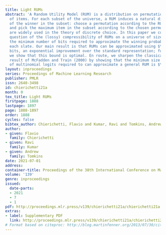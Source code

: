 ```yaml
---
title: Light RUMs
abstract: 'A Random Utility Model (RUM) is a distribution on permutations over a universe
  of items. For each subset of the universe, a RUM induces a natural distribution
  of the winner in the subset: choose a permutation according to the RUM distribution
  and pick the maximum item in the subset according to the chosen permutation. RUMs
  are widely used in the theory of discrete choice. In this paper we consider the
  question of the (lossy) compressibility of RUMs on a universe of size $n$, i.e.,
  the minimum number of bits required to approximate the winning probabilities of
  each slate. Our main result is that RUMs can be approximated using $\tilde{O}(n^2)$
  bits, an exponential improvement over the standard representation; furthermore,
  we show that this bound is optimal. En route, we sharpen the classical existential
  result of McFadden and Train (2000) by showing that the minimum size of a mixture
  of multinomial logits required to can approximate a general RUM is $\tilde{\Theta}(n)$.'
layout: inproceedings
series: Proceedings of Machine Learning Research
publisher: PMLR
issn: 2640-3498
id: chierichetti21a
month: 0
tex_title: Light RUMs
firstpage: 1888
lastpage: 1897
page: 1888-1897
order: 1888
cycles: false
bibtex_author: Chierichetti, Flavio and Kumar, Ravi and Tomkins, Andrew
author:
- given: Flavio
  family: Chierichetti
- given: Ravi
  family: Kumar
- given: Andrew
  family: Tomkins
date: 2021-07-01
address:
container-title: Proceedings of the 38th International Conference on Machine Learning
volume: '139'
genre: inproceedings
issued:
  date-parts:
  - 2021
  - 7
  - 1
pdf: http://proceedings.mlr.press/v139/chierichetti21a/chierichetti21a.pdf
extras:
- label: Supplementary PDF
  link: http://proceedings.mlr.press/v139/chierichetti21a/chierichetti21a-supp.pdf
# Format based on citeproc: http://blog.martinfenner.org/2013/07/30/citeproc-yaml-for-bibliographies/
---
```


